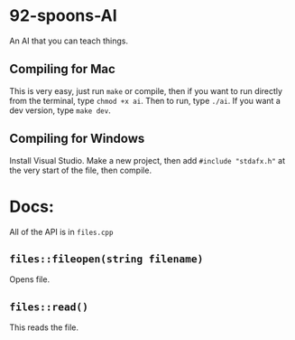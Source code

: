 # 92-spoons-AI
An AI that you can teach things.
## Compiling for Mac
This is very easy, just run ```make``` or compile, then if you want to run directly from the terminal, type ```chmod +x ai```. Then to run, type ```./ai```. If you want a dev version, type ```make dev```.
## Compiling for Windows
Install Visual Studio. Make a new project, then add ```#include "stdafx.h"``` at the very start of the file, then compile.
# Docs:
All of the API is in `files.cpp `
## `files::fileopen(string filename)`
Opens file.
## `files::read()`
This reads the file. 

